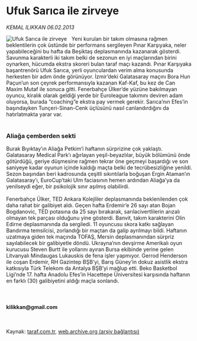 # Ufuk Sarıca ile zirveye

*KEMAL ILIKKAN 06.02.2013*

<div class="yazi"><img align="left" alt="Ufuk Sarıca ile zirveye" border="0" src="http://www.taraf.com.tr/fotoraflar/makaleler/ufuk-sarica-ile-zirveye_6925_orijinal.jpg" style="border-right-width:10px; border-color:#FFFFFF"/>Yeni kurulan bir takım olmasına rağmen beklentilerin çok üstünde bir performans sergileyen Pınar Karşıyaka, neler yapabileceğini bu hafta da Beşiktaş deplasmanında kazanarak gösterdi. Savunma karakterli iki takım belki de sezonun en iyi maçlarından birini oynarken, hücumda ekstra skoreri bulan taraf maçı kazandı. Pınar Karşıyaka başantrenörü Ufuk Sarıca, yerli oyunculardan verim alma konusunda herkesten bir adım önde görünüyor. İzmir’deki Galatasaray maçını Bora Hun Paçun’un son çeyrek performansıyla kazanan Kaf-Kaf, bu kez de Can Maxim Mutaf ile sonuca gitti. Fenerbahçe Ülker’de yüzüne bakılmayan oyuncu, kiralık olarak geldiği yerde bir Euroleague takımını deviren adam oluyorsa, burada “coaching”e ekstra pay vermek gerekir. Sarıca’nın Efes’in başındayken Tunçeri-Sinan-Cenk üçlüsünü nasıl canlandırdığını da hatırlatmakta yarar var.<br/><br/><h3>Aliağa çemberden sekti</h3>Burak Bıyıktay’ın Aliağa Petkim’i haftanın sürprizine çok yaklaştı. Galatasaray Medical Park’ı ağırlayan yeşil-beyazlılar, büyük bölümünü önde götürdüğü, geriye düşmesine rağmen tekrar öne geçmeyi başardığı ve son saniyeye kadar oyunun içinde kaldığı maçta belki de tecrübesizliğine yenildi. Sezon başından beri kadrosunda çeşitli sıkıntılarla boğuşan Ergin Ataman’ın Galatasaray’ı, EuroCup’taki Ulm faciasının hemen ardından Aliağa’ya da yenilseydi eğer, bir psikolojik sınır aşılmış olabilirdi.<br/><br/>Fenerbahçe Ülker, TED Ankara Kolejliler deplasmanında beklenilenden çok daha rahat bir galibiyet aldı. Geçen hafta Erdemir’e 26 sayı atan Bojan Bogdanovic, TED potasına da 25 sayı bırakarak, sarılacivertlilerin arızalı olmayan tek parçası olduğunu yine gösterdi. Banvit, takım karakterini Olin Edirne deplasmanında da sergiledi. 11 oyuncusu skora katkı sağlayan Bandırma temsilcisi, zorlandığı bir maçtan da galip ayrılmayı bildi. Haftanın uzatmaya giden tek maçında TOFAŞ, Mersin deplasmanından sürpriz sayılabilecek bir galibiyetle döndü. Ukrayna’nın devşirme Amerikalı oyun kurucusu Steven Burtt ile yollarını ayıran Bursa ekibinde yerine gelen Litvanyalı Mindaugas Lukauskis de fena işler yapmıyor. Gerrod Henderson ile coşan Erdemir, RH Gazintep BŞB’yi, Barış Güney’in dokuz asistlik ekstra katkısıyla Türk Telekom da Antalya BŞB’yi mağlup etti. Beko Basketbol Ligi’nde 17. hafta Anadolu Efes’in Hacettepe Üniversitesi karşısında haftanın en farklı (30) galibiyetini aldığı maçla sonlandı.<br/><br/><br/><h4>kilikkan@gmail.com </h4><br/>
</div>

Kaynak: [taraf.com.tr](http://www.taraf.com.tr/kemal-ilikkan/makale-ufuk-sarica-ile-zirveye.htm), [web.archive.org (arşiv bağlantısı)](http://web.archive.org/web/20131107160758/http://www.taraf.com.tr/kemal-ilikkan/makale-ufuk-sarica-ile-zirveye.htm)
